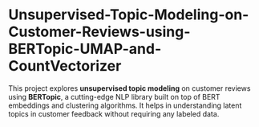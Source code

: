 # Unsupervised-Topic-Modeling-on-Customer-Reviews-using-BERTopic-UMAP-and-CountVectorizer
This project explores **unsupervised topic modeling** on customer reviews using **BERTopic**, a cutting-edge NLP library built on top of BERT embeddings and clustering algorithms. It helps in understanding latent topics in customer feedback without requiring any labeled data.
